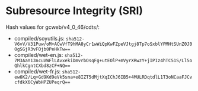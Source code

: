 # Subresource Integrity (SRI)

Hash values for gcweb/v4_0_46/cdts/:
- compiled/soyutils.js: `sha512-V6vV/V31Puw/oM+ACwVfT9hMA8yCr1wWiQpKwFZpeVJtgj8Tp7oSxblYPMHtSUnZ0J0OgSGjR3vFOjb0PeHkTw==`
- compiled/wet-en.js: `sha512-7M3AaY13ncuVWFlLAvxekiDmvrbOsqFg+utEOlP+mVyrXRwzY+jIPIz4hTC51S/Ll5oQhlkCgntCXbd8zCF+NQ==`
- compiled/wet-fr.js: `sha512-ew6K2/Lq+Gd9Kd9eVk5sna+e8IZT5dMjtXqIChJ6IB5+4MULRDqtdlL1T3oNCaaFJCvcfdkX6CyWbHPZUPeqrQ==`
